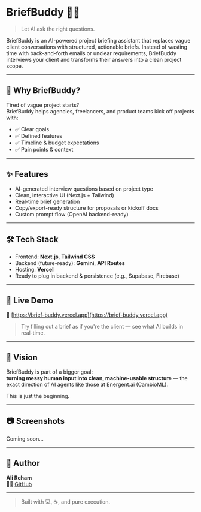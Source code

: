 # BriefBuddy 🧠💬

> Let AI ask the right questions.

BriefBuddy is an AI-powered project briefing assistant that replaces vague client conversations with structured, actionable briefs. Instead of wasting time with back-and-forth emails or unclear requirements, BriefBuddy interviews your client and transforms their answers into a clean project scope.

---

## 🎯 Why BriefBuddy?

Tired of vague project starts?  
BriefBuddy helps agencies, freelancers, and product teams kick off projects with:

- ✅ Clear goals  
- ✅ Defined features  
- ✅ Timeline & budget expectations  
- ✅ Pain points & context

---

## ✨ Features

- AI-generated interview questions based on project type  
- Clean, interactive UI (Next.js + Tailwind)  
- Real-time brief generation  
- Copy/export-ready structure for proposals or kickoff docs  
- Custom prompt flow (OpenAI backend-ready)

---

## 🛠 Tech Stack

- Frontend: **Next.js**, **Tailwind CSS**  
- Backend (future-ready): **Gemini**, **API Routes**  
- Hosting: **Vercel**  
- Ready to plug in backend & persistence (e.g., Supabase, Firebase)

---

## 🧪 Live Demo

🔗 [https://brief-buddy.vercel.app](https://brief-buddy.vercel.app)

> Try filling out a brief as if you're the client — see what AI builds in real-time.

---

## 🧠 Vision

BriefBuddy is part of a bigger goal:  
**turning messy human input into clean, machine-usable structure** — the exact direction of AI agents like those at Energent.ai (CambioML).

This is just the beginning.

---

## 📷 Screenshots

Coming soon...

---

## 🚀 Author

**Ali Rcham**  
👨‍💻 [GitHub](https://github.com/GhostWr1t3r)

---

> Built with 💻, ☕, and pure execution.

